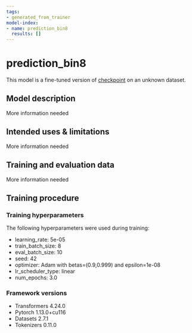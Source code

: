 ```yaml
---
tags:
- generated_from_trainer
model-index:
- name: prediction_bin8
  results: []
---
```


<!-- This model card has been generated automatically according to the information the Trainer had access to. You
should probably proofread and complete it, then remove this comment. -->

# prediction_bin8

This model is a fine-tuned version of [checkpoint](https://huggingface.co/checkpoint) on an unknown dataset.

## Model description

More information needed

## Intended uses & limitations

More information needed

## Training and evaluation data

More information needed

## Training procedure

### Training hyperparameters

The following hyperparameters were used during training:
- learning_rate: 5e-05
- train_batch_size: 8
- eval_batch_size: 10
- seed: 42
- optimizer: Adam with betas=(0.9,0.999) and epsilon=1e-08
- lr_scheduler_type: linear
- num_epochs: 3.0

### Framework versions

- Transformers 4.24.0
- Pytorch 1.13.0+cu116
- Datasets 2.7.1
- Tokenizers 0.11.0
